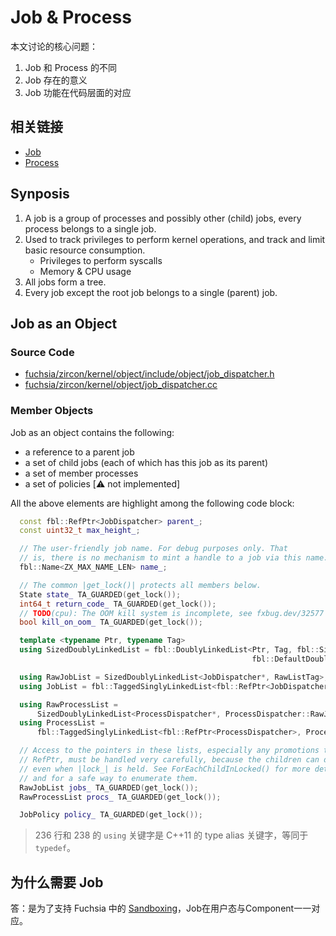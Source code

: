 Job & Process
=============

本文讨论的核心问题：

1. Job 和 Process 的不同
2. Job 存在的意义
3. Job 功能在代码层面的对应

## 相关链接

- [Job](https://fuchsia.dev/fuchsia-src/reference/kernel_objects/job)
- [Process](https://fuchsia.dev/fuchsia-src/reference/kernel_objects/process)


## Synposis

1. A job is a group of processes and possibly other (child) jobs, every process belongs to a single job.
2. Used to track privileges to perform kernel operations, and track and limit basic resource consumption.
    - Privileges to perform syscalls
    - Memory & CPU usage
3. All jobs form a tree.
4. Every job except the root job belongs to a single (parent) job.


## Job as an Object

### Source Code

- [fuchsia/zircon/kernel/object/include/object/job_dispatcher.h](https://cs.opensource.google/fuchsia/fuchsia/+/main:/zircon/kernel/object/include/object/job_dispatcher.h)
- [fuchsia/zircon/kernel/object/job_dispatcher.cc](https://cs.opensource.google/fuchsia/fuchsia/+/main:zircon/kernel/object/job_dispatcher.cc)

### Member Objects

Job as an object contains the following:

- a reference to a parent job
- a set of child jobs (each of which has this job as its parent)
- a set of member processes
- a set of policies [:warning: not implemented]

All the above elements are highlight among the following code block:

```c++ linenums="216" hl_lines="1 30 31 33"
  const fbl::RefPtr<JobDispatcher> parent_;
  const uint32_t max_height_;

  // The user-friendly job name. For debug purposes only. That
  // is, there is no mechanism to mint a handle to a job via this name.
  fbl::Name<ZX_MAX_NAME_LEN> name_;

  // The common |get_lock()| protects all members below.
  State state_ TA_GUARDED(get_lock());
  int64_t return_code_ TA_GUARDED(get_lock());
  // TODO(cpu): The OOM kill system is incomplete, see fxbug.dev/32577 for details.
  bool kill_on_oom_ TA_GUARDED(get_lock());

  template <typename Ptr, typename Tag>
  using SizedDoublyLinkedList = fbl::DoublyLinkedList<Ptr, Tag, fbl::SizeOrder::Constant,
                                                      fbl::DefaultDoublyLinkedListTraits<Ptr, Tag>>;

  using RawJobList = SizedDoublyLinkedList<JobDispatcher*, RawListTag>;
  using JobList = fbl::TaggedSinglyLinkedList<fbl::RefPtr<JobDispatcher>, ListTag>;

  using RawProcessList =
      SizedDoublyLinkedList<ProcessDispatcher*, ProcessDispatcher::RawJobListTag>;
  using ProcessList =
      fbl::TaggedSinglyLinkedList<fbl::RefPtr<ProcessDispatcher>, ProcessDispatcher::JobListTag>;

  // Access to the pointers in these lists, especially any promotions to
  // RefPtr, must be handled very carefully, because the children can die
  // even when |lock_| is held. See ForEachChildInLocked() for more details
  // and for a safe way to enumerate them.
  RawJobList jobs_ TA_GUARDED(get_lock());
  RawProcessList procs_ TA_GUARDED(get_lock());

  JobPolicy policy_ TA_GUARDED(get_lock());
```

> 236 行和 238 的 `using` 关键字是 C++11 的 type alias 关键字，等同于 `typedef`。

## 为什么需要 Job

答：是为了支持 Fuchsia 中的 [Sandboxing](https://fuchsia.dev/fuchsia-src/concepts/process/sandboxing)，Job在用户态与Component一一对应。
